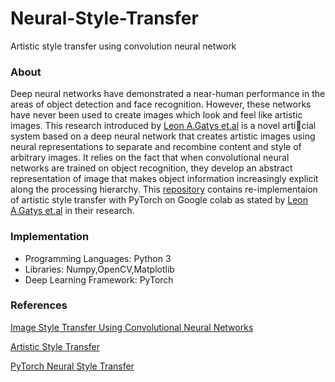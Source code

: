 # Neural-Style-Transfer
Artistic style transfer using convolution neural network

### About

Deep neural networks have demonstrated a near-human performance in the areas of object detection
and face recognition. However, these networks have never been used to create images which look and
feel like artistic images. This research introduced by [Leon A.Gatys et.al](https://www.cv-foundation.org/openaccess/content_cvpr_2016/papers/Gatys_Image_Style_Transfer_CVPR_2016_paper.pdf) is a novel articial system based on a deep neural network
that creates artistic images using neural representations to separate and recombine content and style of
arbitrary images. It relies on the fact that when convolutional neural networks are trained on object
recognition, they develop an abstract representation of image that makes object information
increasingly explicit along the processing hierarchy.
This [repository](https://github.com/rishab-pdx/Neural-Style-Transfer) contains re-implementaion of artistic style transfer with PyTorch on Google colab as stated by [Leon A.Gatys et.al](https://www.cv-foundation.org/openaccess/content_cvpr_2016/papers/Gatys_Image_Style_Transfer_CVPR_2016_paper.pdf) in their research.

### Implementation

- Programming Languages: Python 3
- Libraries: Numpy,OpenCV,Matplotlib
- Deep Learning Framework: PyTorch

### References

[Image Style Transfer Using Convolutional Neural Networks](https://www.cv-foundation.org/openaccess/content_cvpr_2016/papers/Gatys_Image_Style_Transfer_CVPR_2016_paper.pdf)

[Artistic Style Transfer](https://harishnarayanan.org/writing/artistic-style-transfer/)

[PyTorch Neural Style Transfer](https://pytorch.org/tutorials/advanced/neural_style_tutorial.html)
